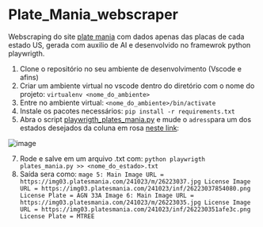 # Plate_Mania_webscraper

Webscraping do site [plate mania](platesmania.com/) com dados apenas das placas de cada estado US, gerada com auxilio de AI e desenvolvido no framewrok python playwrigth.

1. Clone o repositório no seu ambiente de desenvolvimento (Vscode e afins)
2. Criar um ambiente virtual no vscode dentro do diretório com o nome do projeto:
  `virtualenv <nome_do_ambiente>`
3. Entre no ambiente virtual:
   `<nome_do_ambiente>/bin/activate`
4. Instale os pacotes necessários:
   `pip install -r requirements.txt`
5. Abra o script [playwrigth_plates_mania.py](https://github.com/MathLou/Plate_Mania_webscraper/blob/main/playwrigth_plate_mania.py) e mude o ```adress```para um dos estados desejados da coluna em rosa [neste link](https://platesmania.com/us/stat):
   
![image](https://github.com/user-attachments/assets/8946f942-75c3-4f97-af6b-db5e639a41bc)

7. Rode e salve em um arquivo .txt com:
   `python playwrigth plates_mania.py >> <nome_do_estado>.txt`
8. Saída sera como:
  `mage 5:
  Main Image URL = https://img03.platesmania.com/241023/m/26223037.jpg
  License Image URL = https://img03.platesmania.com/241023/inf/26223037854080.png
  License Plate = AGN 33A
Image 6:
  Main Image URL = https://img03.platesmania.com/241023/m/26223035.jpg
  License Image URL = https://img03.platesmania.com/241023/inf/262230351afe3c.png
  License Plate = MTREE`
